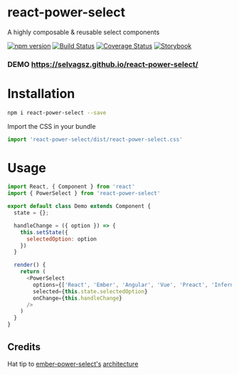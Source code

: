 # react-power-select
A highly composable &amp; reusable select components

[![npm version](https://badge.fury.io/js/react-power-select.svg)](https://www.npmjs.com/package/react-power-select)
[![Build Status](https://travis-ci.org/selvagsz/react-power-select.svg?branch=master)](https://travis-ci.org/selvagsz/react-power-select)
[![Coverage Status](https://coveralls.io/repos/github/selvagsz/react-power-select/badge.svg?branch=master)](https://coveralls.io/github/selvagsz/react-power-select)
[![Storybook](https://github.com/storybooks/press/blob/master/badges/storybook.svg)](https://selvagsz.github.io/react-power-select)


### DEMO https://selvagsz.github.io/react-power-select/

# Installation

```bash
npm i react-power-select --save
```

Import the CSS in your bundle

```js
import 'react-power-select/dist/react-power-select.css'
```

# Usage

```js
import React, { Component } from 'react'
import { PowerSelect } from 'react-power-select'

export default class Demo extends Component {
  state = {};

  handleChange = ({ option }) => {
    this.setState({
      selectedOption: option
    })
  }

  render() {
    return (
      <PowerSelect
        options={['React', 'Ember', 'Angular', 'Vue', 'Preact', 'Inferno']}
        selected={this.state.selectedOption}
        onChange={this.handleChange}
      />
    )
  }
}
```


## Credits

Hat tip to [ember-power-select's](https://github.com/cibernox/ember-power-select) [architecture](http://www.ember-power-select.com/EPS_disected-48ad0d36e579a5554bff1407b51c554b.png)
